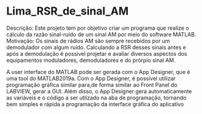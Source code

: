 # Lima_RSR_de_sinal_AM
Descrição: Este projeto tem por objetivo criar um programa que realize o cálculo da razão sinal-ruído de um sinal AM por meio do software MATLAB.
Motivação: Os sinais de rádios AM são sempre recebidos por um demodulador com algum ruído. Calculando a RSR desses sinais antes e após a demodulação
é possivel projetar e avaliar diversos aspectos dos equipamentos moduladores, demoduladores e do prórpio sinal AM.

A user interface do MATLAB pode ser gerada com o App Designer, que é uma tool do MATLAB2019a. Com o App Designer, é possivel utilizar programação gráfica similar para,de forma similar ao Front Panel do LABVIEW, gerar a GUI. Além disso, o App Designer gera automaticamente as variáveis e o código a ser utlizado na aba de programação, tornando bem simples e rápida a programação da interface gráfica do aplicativo
